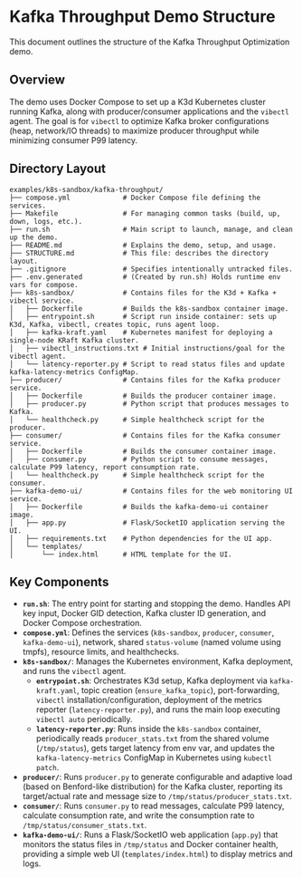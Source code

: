 # Kafka Throughput Demo Structure

This document outlines the structure of the Kafka Throughput Optimization demo.

## Overview

The demo uses Docker Compose to set up a K3d Kubernetes cluster running Kafka, along with producer/consumer applications and the `vibectl` agent. The goal is for `vibectl` to optimize Kafka broker configurations (heap, network/IO threads) to maximize producer throughput while minimizing consumer P99 latency.

## Directory Layout

```
examples/k8s-sandbox/kafka-throughput/
├── compose.yml             # Docker Compose file defining the services.
├── Makefile                # For managing common tasks (build, up, down, logs, etc.).
├── run.sh                  # Main script to launch, manage, and clean up the demo.
├── README.md               # Explains the demo, setup, and usage.
├── STRUCTURE.md            # This file: describes the directory layout.
├── .gitignore              # Specifies intentionally untracked files.
├── .env.generated          # (Created by run.sh) Holds runtime env vars for compose.
├── k8s-sandbox/            # Contains files for the K3d + Kafka + vibectl service.
│   ├── Dockerfile          # Builds the k8s-sandbox container image.
│   ├── entrypoint.sh       # Script run inside container: sets up K3d, Kafka, vibectl, creates topic, runs agent loop.
│   ├── kafka-kraft.yaml    # Kubernetes manifest for deploying a single-node KRaft Kafka cluster.
│   ├── vibectl_instructions.txt # Initial instructions/goal for the vibectl agent.
│   └── latency-reporter.py # Script to read status files and update kafka-latency-metrics ConfigMap.
├── producer/               # Contains files for the Kafka producer service.
│   ├── Dockerfile          # Builds the producer container image.
│   ├── producer.py         # Python script that produces messages to Kafka.
│   └── healthcheck.py      # Simple healthcheck script for the producer.
├── consumer/               # Contains files for the Kafka consumer service.
│   ├── Dockerfile          # Builds the consumer container image.
│   ├── consumer.py         # Python script to consume messages, calculate P99 latency, report consumption rate.
│   └── healthcheck.py      # Simple healthcheck script for the consumer.
├── kafka-demo-ui/          # Contains files for the web monitoring UI service.
│   ├── Dockerfile          # Builds the kafka-demo-ui container image.
│   ├── app.py              # Flask/SocketIO application serving the UI.
│   ├── requirements.txt    # Python dependencies for the UI app.
│   └── templates/
│       └── index.html      # HTML template for the UI.
```

## Key Components

- **`run.sh`**: The entry point for starting and stopping the demo. Handles API key input, Docker GID detection, Kafka cluster ID generation, and Docker Compose orchestration.
- **`compose.yml`**: Defines the services (`k8s-sandbox`, `producer`, `consumer`, `kafka-demo-ui`), network, shared `status-volume` (named volume using tmpfs), resource limits, and healthchecks.
- **`k8s-sandbox/`**: Manages the Kubernetes environment, Kafka deployment, and runs the `vibectl` agent.
  - **`entrypoint.sh`**: Orchestrates K3d setup, Kafka deployment via `kafka-kraft.yaml`, topic creation (`ensure_kafka_topic`), port-forwarding, `vibectl` installation/configuration, deployment of the metrics reporter (`latency-reporter.py`), and runs the main loop executing `vibectl auto` periodically.
  - **`latency-reporter.py`**: Runs inside the `k8s-sandbox` container, periodically reads `producer_stats.txt` from the shared volume (`/tmp/status`), gets target latency from env var, and updates the `kafka-latency-metrics` ConfigMap in Kubernetes using `kubectl patch`.
- **`producer/`**: Runs `producer.py` to generate configurable and adaptive load (based on Benford-like distribution) for the Kafka cluster, reporting its target/actual rate and message size to `/tmp/status/producer_stats.txt`.
- **`consumer/`**: Runs `consumer.py` to read messages, calculate P99 latency, calculate consumption rate, and write the consumption rate to `/tmp/status/consumer_stats.txt`.
- **`kafka-demo-ui/`**: Runs a Flask/SocketIO web application (`app.py`) that monitors the status files in `/tmp/status` and Docker container health, providing a simple web UI (`templates/index.html`) to display metrics and logs.
